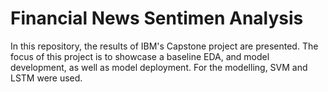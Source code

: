 # Financial News Sentimen Analysis
In this repository, the results of IBM's Capstone project are presented. The focus of this project is to showcase a baseline EDA, and model development, as well as model deployment. 
For the modelling, SVM and LSTM were used.
